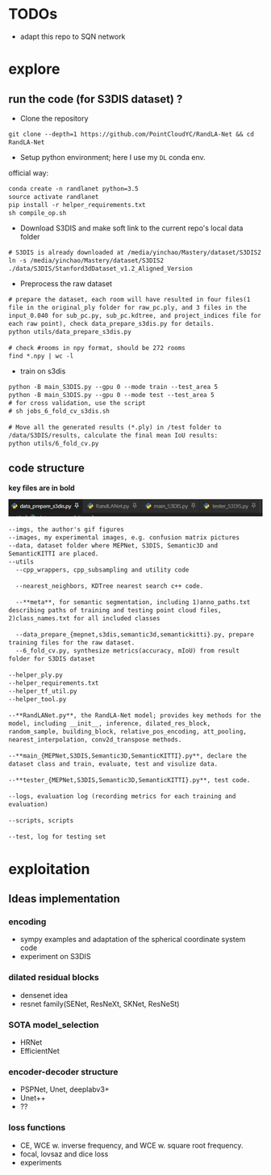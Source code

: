 # TODOs

- adapt this repo to SQN network

# explore

## run the code (for S3DIS dataset) ?

- Clone the repository

```
git clone --depth=1 https://github.com/PointCloudYC/RandLA-Net && cd RandLA-Net
```

- Setup python environment; here I use my `DL` conda env.

official way:
```
conda create -n randlanet python=3.5
source activate randlanet
pip install -r helper_requirements.txt
sh compile_op.sh
```

- Download S3DIS and make soft link to the current repo's local data folder

```
# S3DIS is already downloaded at /media/yinchao/Mastery/dataset/S3DIS2
ln -s /media/yinchao/Mastery/dataset/S3DIS2 ./data/S3DIS/Stanford3dDataset_v1.2_Aligned_Version   
```

- Preprocess the raw dataset

```
# prepare the dataset, each room will have resulted in four files(1 file in the original_ply folder for raw_pc.ply, and 3 files in the input_0.040 for sub_pc.py, sub_pc.kdtree, and project_indices file for each raw point), check data_prepare_s3dis.py for details.
python utils/data_prepare_s3dis.py

# check #rooms in npy format, should be 272 rooms
find *.npy | wc -l
```

- train on s3dis

```
python -B main_S3DIS.py --gpu 0 --mode train --test_area 5
python -B main_S3DIS.py --gpu 0 --mode test --test_area 5
# for cross validation, use the script
# sh jobs_6_fold_cv_s3dis.sh

# Move all the generated results (*.ply) in /test folder to /data/S3DIS/results, calculate the final mean IoU results:
python utils/6_fold_cv.py
```


## code structure

**key files are in bold**

![files](imgs/key_files.jpg)

```
--imgs, the author's gif figures
--images, my experimental images, e.g. confusion matrix pictures
--data, dataset folder where MEPNet, S3DIS, Semantic3D and SemanticKITTI are placed.
--utils
  --cpp_wrappers, cpp_subsampling and utility code

  --nearest_neighbors, KDTree nearest search c++ code.

  --**meta**, for semantic segmentation, including 1)anno_paths.txt describing paths of training and testing point cloud files, 2)class_names.txt for all included classes

  --data_prepare_{mepnet,s3dis,semantic3d,semantickitti}.py, prepare training files for the raw dataset.
  --6_fold_cv.py, synthesize metrics(accuracy, mIoU) from result folder for S3DIS dataset

--helper_ply.py
--helper_requirements.txt
--helper_tf_util.py
--helper_tool.py

--**RandLANet.py**, the RandLA-Net model; provides key methods for the model, including __init__, inference, dilated_res_block, random_sample, building_block, relative_pos_encoding, att_pooling, nearest_interpolation, conv2d_transpose methods.

--**main_{MEPNet,S3DIS,Semantic3D,SemanticKITTI}.py**, declare the dataset class and train, evaluate, test and visulize data.

--**tester_{MEPNet,S3DIS,Semantic3D,SemanticKITTI}.py**, test code.

--logs, evaluation log (recording metrics for each training and evaluation)

--scripts, scripts

--test, log for testing set
```

# exploitation


## Ideas implementation
### encoding 

- sympy examples and adaptation of the spherical coordinate system code
- experiment on S3DIS 

### dilated residual blocks

- densenet idea
- resnet family(SENet, ResNeXt, SKNet, ResNeSt)

### SOTA model_selection

- HRNet
- EfficientNet

### encoder-decoder structure

- PSPNet, Unet, deeplabv3+
- Unet++
- ??

### loss functions

- CE, WCE w. inverse frequency, and WCE w. square root frequency.
- focal, lovsaz and dice loss
- experiments